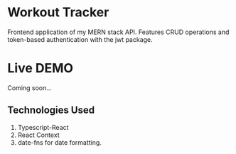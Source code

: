 # Workout Tracker
Frontend application of my MERN stack API. Features CRUD operations and token-based authentication with the jwt package.

# Live DEMO
Coming soon...

## Technologies Used
1. Typescript-React
2. React Context
3. date-fns for date formatting.
